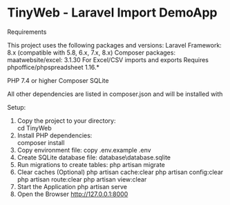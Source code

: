# TinyWeb - Laravel Import DemoApp

Requirements

This project uses the following packages and versions:
Laravel Framework: 8.x (compatible with 5.8, 6.x, 7.x, 8.x)
Composer packages:
maatwebsite/excel: 3.1.30
For Excel/CSV imports and exports
Requires phpoffice/phpspreadsheet 1.16.*

PHP 7.4 or higher
Composer
SQLite

All other dependencies are listed in composer.json and will be installed with

Setup: 
1. Copy the project to your directory:  
    cd TinyWeb
2. Install PHP dependencies:    
    composer install
3. Copy environment file: 
    copy .env.example .env 
4. Create SQLite database file: 
    database\database.sqlite
5. Run migrations to create tables: 
    php artisan migrate
6. Clear caches (Optional)
    php artisan cache:clear
    php artisan config:clear
    php artisan route:clear
    php artisan view:clear
7. Start the Application 
    php artisan serve
8. Open the Browser
    http://127.0.0.1:8000